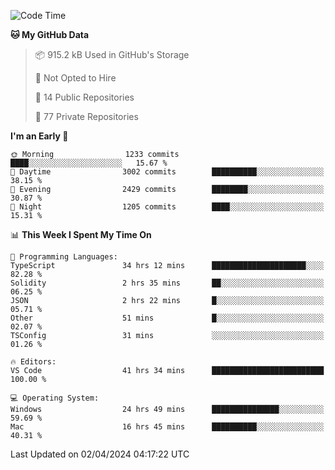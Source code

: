 <!--START_SECTION:waka-->
![Code Time](http://img.shields.io/badge/Code%20Time-5%2C463%20hrs%2058%20mins-blue)

**🐱 My GitHub Data** 

> 📦 915.2 kB Used in GitHub's Storage 
 > 
> 🚫 Not Opted to Hire
 > 
> 📜 14 Public Repositories 
 > 
> 🔑 77 Private Repositories 
 > 
**I'm an Early 🐤** 

```text
🌞 Morning                1233 commits        ████░░░░░░░░░░░░░░░░░░░░░   15.67 % 
🌆 Daytime                3002 commits        ██████████░░░░░░░░░░░░░░░   38.15 % 
🌃 Evening                2429 commits        ████████░░░░░░░░░░░░░░░░░   30.87 % 
🌙 Night                  1205 commits        ████░░░░░░░░░░░░░░░░░░░░░   15.31 % 
```


📊 **This Week I Spent My Time On** 

```text
💬 Programming Languages: 
TypeScript               34 hrs 12 mins      █████████████████████░░░░   82.28 % 
Solidity                 2 hrs 35 mins       ██░░░░░░░░░░░░░░░░░░░░░░░   06.25 % 
JSON                     2 hrs 22 mins       █░░░░░░░░░░░░░░░░░░░░░░░░   05.71 % 
Other                    51 mins             █░░░░░░░░░░░░░░░░░░░░░░░░   02.07 % 
TSConfig                 31 mins             ░░░░░░░░░░░░░░░░░░░░░░░░░   01.26 % 

🔥 Editors: 
VS Code                  41 hrs 34 mins      █████████████████████████   100.00 % 

💻 Operating System: 
Windows                  24 hrs 49 mins      ███████████████░░░░░░░░░░   59.69 % 
Mac                      16 hrs 45 mins      ██████████░░░░░░░░░░░░░░░   40.31 % 
```


 Last Updated on 02/04/2024 04:17:22 UTC
<!--END_SECTION:waka-->

